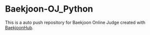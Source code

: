 # Baekjoon-OJ_Python
This is a auto push repository for Baekjoon Online Judge created with [BaekjoonHub](https://github.com/BaekjoonHub/BaekjoonHub).
